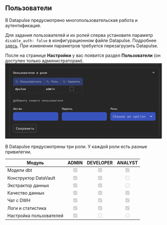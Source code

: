 
## Пользователи
В Datapulse предусмотрено многопользовательская работа и аутентификация. 

Для задания пользователей и их ролей сперва установите параметр `disable_auth: false` в конфигурационном файле Datapulse.
Подробнее [здесь](install.md#anchor_general). При изменении параметров требуется перезагрузить Datapulse.

После на странице **Настройки** у вас появится раздел **Пользователи** (он доступен только администраторам).
![Пользователи](images/users.png)

В Datapulse предусмотрены три роли. У каждой роли есть разные привилегии.

| Модуль                  | ADMIN | DEVELOPER | ANALYST |
|-------------------------|-------|-----------|---------|
| Модели dbt              | <div align="center"><input type="checkbox" checked disabled></div> |<div align="center"><input type="checkbox" checked disabled></div>          | <div align="center"><input type="checkbox" checked disabled></div>      |
| Конструктор DataVault   | <div align="center"><input type="checkbox" checked disabled></div> |<div align="center"><input type="checkbox" checked disabled></div>          | <div align="center"><input type="checkbox" disabled></div>       |
| Экстрактор данных       | <div align="center"><input type="checkbox" checked disabled></div> |<div align="center"><input type="checkbox" checked disabled></div>          | <div align="center"><input type="checkbox"  disabled></div>      |
| Качество данных         | <div align="center"><input type="checkbox" checked disabled></div> |<div align="center"><input type="checkbox" checked disabled></div>          | <div align="center"><input type="checkbox" checked disabled></div>      |
| Чат с DWH               | <div align="center"><input type="checkbox" checked disabled></div> |<div align="center"><input type="checkbox" checked disabled></div>          | <div align="center"><input type="checkbox" checked disabled></div>      |
| Логи и статистика       | <div align="center"><input type="checkbox" checked disabled></div> |<div align="center"><input type="checkbox" checked disabled></div>          | <div align="center"><input type="checkbox" checked disabled></div>      |
| Настройка пользователей | <div align="center"><input type="checkbox" checked disabled></div> |<div align="center"><input type="checkbox" disabled></div>           | <div align="center"><input type="checkbox" disabled></div>       |
